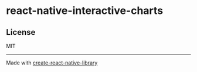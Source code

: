 # react-native-interactive-charts



## License

MIT

---

Made with [create-react-native-library](https://github.com/callstack/react-native-builder-bob)
